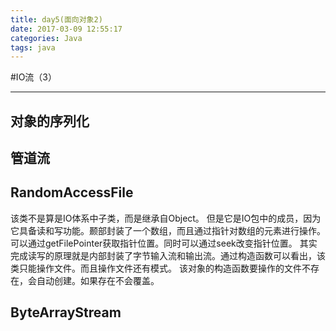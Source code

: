 ```yaml
---
title: day5(面向对象2)
date: 2017-03-09 12:55:17
categories: Java
tags: java
---
```

#IO流（3）

----------

## 对象的序列化
## 管道流
## RandomAccessFile
该类不是算是IO体系中子类，而是继承自Object。
但是它是IO包中的成员，因为它具备读和写功能。颞部封装了一个数组，而且通过指针对数组的元素进行操作。
可以通过getFilePointer获取指针位置。同时可以通过seek改变指针位置。
其实完成读写的原理就是内部封装了字节输入流和输出流。通过构造函数可以看出，该类只能操作文件。而且操作文件还有模式。
该对象的构造函数要操作的文件不存在，会自动创建。如果存在不会覆盖。
## ByteArrayStream
